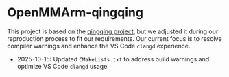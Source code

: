 # OpenMMArm-qingqing
This project is based on the [qingqing project](https://gitee.com/qingqing-gaq/light_lift_arm_6dof), but we adjusted it during our reproduction process to fit our requirements. Our current focus is to resolve compiler warnings and enhance the VS Code `clangd` experience.

- 2025-10-15: Updated `CMakeLists.txt` to address build warnings and optimize VS Code `clangd` usage.
